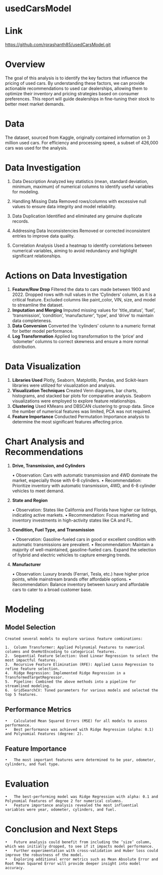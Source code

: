 # usedCarsModel

# Link 
  https://github.com/rprashanth85/usedCarsModel.git

# Overview

The goal of this analysis is to identify the key factors that influence the pricing of used cars. By understanding these factors, we can provide actionable recommendations to used car dealerships, allowing them to optimize their inventory and pricing strategies based on consumer preferences. This report will guide dealerships in fine-tuning their stock to better meet market demands.

# Data

The dataset, sourced from Kaggle, originally contained information on 3 million used cars. For efficiency and processing speed, a subset of 426,000 cars was used for the analysis.

# Data Investigation

1. Data Description
    Analyzed key statistics (mean, standard deviation, minimum, maximum) of numerical columns to identify useful variables for modeling.

2. Handling Missing Data
    Removed rows/columns with excessive null values to ensure data integrity and model reliability.

3. Data Duplication
    Identified and eliminated any genuine duplicate records.

4. Addressing Data Inconsistencies
    Removed or corrected inconsistent entries to improve data quality.

5. Correlation Analysis
    Used a heatmap to identify correlations between numerical variables, aiming to avoid redundancy and highlight significant relationships.

# Actions on Data Investigation

  1. **Feature/Row Drop**
	    Filtered the data to cars made between 1900 and 2022.
	    Dropped rows with null values in the ‘Cylinders’ column, as it is a critical feature.
	    Excluded columns like paint_color, VIN, size, and model to streamline the dataset.
  2. **Imputation and Merging**
  	  Imputed missing values for ‘title_status’, ‘fuel’, ‘transmission’, ‘condition’, ‘manufacturer’, ‘type’, and ‘drive’ to maintain data completeness.
  3. **Data Conversion**
    	Converted the ‘cylinders’ column to a numeric format for better model performance.
  4. **Log Transformation**
    	Applied log transformation to the ‘price’ and ‘odometer’ columns to correct skewness and ensure a more normal distribution.


# Data Visualization

  1.  **Libraries Used**
       Plotly, Seaborn, Matplotlib, Pandas, and Scikit-learn libraries were utilized for visualization and analysis.
  2.  **Visualization Techniques**
		  Created Venn diagrams, bar charts, histograms, and stacked bar plots for comparative analysis.
	    Seaborn visualizations were employed to explore feature relationships.
  3.  **Clustering**
      Used KMeans and DBSCAN clustering to group data. Since the number of numerical features was limited, PCA was not required.
  4.  **Feature Importance**
      Conducted Permutation Importance analysis to determine the most significant features affecting price.

# Chart Analysis and Recommendations

1. **Drive, Transmission, and Cylinders**

	•	Observation: Cars with automatic transmission and 4WD dominate the market, especially those with 6-8 cylinders.
	•	Recommendation: Prioritize inventory with automatic transmission, 4WD, and 6-8 cylinder vehicles to meet demand.

2. **State and Region**

	•	Observation: States like California and Florida have higher car listings, indicating active markets.
	•	Recommendation: Focus marketing and inventory investments in high-activity states like CA and FL.

3. **Condition, Fuel Type, and Transmission**

	•	Observation: Gasoline-fueled cars in good or excellent condition with automatic transmissions are prevalent.
	•	Recommendation: Maintain a majority of well-maintained, gasoline-fueled cars. Expand the selection of hybrid and electric vehicles to capture emerging trends.

4. **Manufacturer**

	•	Observation: Luxury brands (Ferrari, Tesla, etc.) have higher price points, while mainstream brands offer affordable options.
	•	Recommendation: Balance inventory between luxury and affordable cars to cater to a broad customer base.

# Modeling

  ## Model Selection

    Created several models to explore various feature combinations:

	1.	Column Transformer: Applied Polynomial Features to numerical columns and OneHotEncoding to categorical features.
	2.	Sequential Feature Selection: Used Linear Regression to select the most impactful features.
	3.	Recursive Feature Elimination (RFE): Applied Lasso Regression to refine feature selection.
	4.	Ridge Regression: Implemented Ridge Regression in a TransformedTargetRegressor.
	5.	Pipeline: Combined the above methods into a pipeline for streamlined modeling.
	6.	GridSearchCV: Tuned parameters for various models and selected the top 5 features.

  ## Performance Metrics

	•	Calculated Mean Squared Errors (MSE) for all models to assess performance.
	•	Best performance was achieved with Ridge Regression (alpha: 0.1) and Polynomial Features (degree: 2).

  ## Feature Importance

	•	The most important features were determined to be year, odometer, cylinders, and fuel type.

# Evaluation

	•	The best-performing model was Ridge Regression with alpha: 0.1 and Polynomial Features of degree 2 for numerical columns.
	•	Feature importance analysis revealed the most influential variables were year, odometer, cylinders, and fuel.

# Conclusion and Next Steps

	•	Future analysis could benefit from including the ‘size’ column, which was initially dropped, to see if it impacts model performance.
	•	Further experimentation with cross-validation and Huber loss could improve the robustness of the model.
	•	Exploring additional error metrics such as Mean Absolute Error and Root Mean Squared Error will provide deeper insight into model accuracy.
